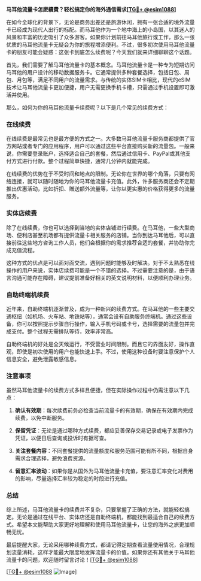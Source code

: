 **马耳他流量卡怎麽續費？轻松搞定你的海外通信需求[[TG💪+ @esim1088](https://t.me/s/esim1088)]**

在如今全球化的背景下，无论是商务出差还是旅游休闲，拥有一张合适的境外流量卡已经成为现代人出行的标配。而马耳他作为一个地中海上的小岛国，以其迷人的风景和丰富的历史吸引了众多游客。如果你计划前往马耳他旅行或工作，那么一张优质的马耳他流量卡无疑会为你的旅程增添便利。不过，很多初次使用马耳他流量卡的朋友可能会疑惑：这张卡到底怎么续费呢？今天我们就来详细聊聊这个话题。

首先，我们需要了解马耳他流量卡的基本概念。马耳他流量卡是一种专为短期访问马耳他的用户设计的移动数据服务卡。它通常提供多种套餐选择，包括日包、周包、月包等，满足不同用户的流量需求。与传统的实体SIM卡相比，现代的eSIM技术让马耳他流量卡更加便捷，用户无需更换手机卡槽，只需通过手机设置即可激活并使用。

那么，如何为你的马耳他流量卡续费呢？以下是几个常见的续费方式：

### 在线续费

在线续费是最常见也是最方便的方式之一。大多数马耳他流量卡服务商都提供了官方网站或者专门的应用程序，用户可以通过这些平台直接购买新的流量包。一般来说，你需要登录账户，选择适合自己的套餐，然后通过信用卡、PayPal或其他支付方式进行付款。整个过程简单快捷，通常几分钟内就能完成。

在线续费的优势在于不受时间和地点的限制。无论你在世界的哪个角落，只要有网络连接，就可以随时随地为你的马耳他流量卡充值。此外，许多服务商还会不定期推出优惠活动，比如折扣、赠送额外流量等，让你以更实惠的价格获得更多的流量服务。

### 实体店续费

除了在线续费，你也可以选择到当地的实体店铺进行续费。在马耳他，一些大型商场、便利店甚至机场都有提供流量卡相关服务的店铺。当你到达马耳他后，可以直接前往这些地方咨询工作人员，他们会根据你的需求推荐合适的套餐，并协助你完成充值流程。

这种方式的优点是可以面对面交流，遇到问题时能够及时解决。对于不太熟悉在线操作的用户来说，实体店续费可能是一个不错的选择。不过需要注意的是，由于语言沟通可能存在障碍，建议提前准备好相关的英文说明材料，以便顺利办理业务。

### 自助终端机续费

近年来，自助终端机逐渐普及，成为一种新兴的续费方式。在马耳他的一些主要交通枢纽（如机场、火车站、地铁站等），通常会设有自助服务终端机。通过这些设备，你可以按照提示步骤自行操作，输入手机号码或卡号，选择需要的流量包并完成支付。整个过程无需排队等待，效率非常高。

自助终端机的好处是全天候运行，不受营业时间限制。而且它的界面友好，操作直观，即使是初次使用的用户也能快速上手。不过，使用这种设备时要注意保护个人信息安全，避免泄露敏感信息。

### 注意事项

虽然马耳他流量卡的续费方式多样且便捷，但在实际操作过程中仍需注意以下几点：

1. **确认有效期**：每次续费前务必检查当前流量卡的有效期，确保在有效期内完成续费，以免中断服务。
   
2. **保留凭证**：无论是通过哪种方式续费，都应妥善保存交易记录或电子发票作为凭证，以便日后查询或投诉时有据可查。

3. **关注套餐内容**：不同套餐提供的流量额度和服务范围可能有所不同，根据自身需求合理选择，避免浪费资源。

4. **留意汇率波动**：如果你是从国外为马耳他流量卡充值，要注意汇率变化对费用的影响，尽量选择汇率较为稳定的时段进行充值。

### 总结

综上所述，马耳他流量卡的续费并不复杂，只要掌握了正确的方法，就能轻松搞定。无论是通过在线平台、实体店还是自助终端机，都能找到最适合自己的续费方式。希望本文能帮助大家更好地理解和使用马耳他流量卡，让您的海外之旅更加顺畅无忧。

最后提醒大家，无论采用哪种续费方式，都请记得定期查看流量使用情况，合理规划流量消耗，这样才能最大限度地发挥流量卡的价值。如果你还有其他关于马耳他流量卡的问题，欢迎随时留言讨论！[[TG💪+ @esim1088](https://t.me/s/esim1088)]

[[TG💪+ @esim1088](https://t.me/s/esim1088) ![Image](https://i.postimg.cc/4NQfJmqS/Snipaste-2025-05-13-00-14-12.png)]